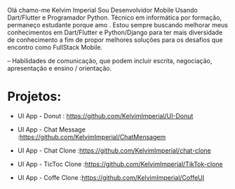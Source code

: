 
<img src="">

Olá chamo-me Kelvim Imperial Sou Desenvolvidor Mobile Usando Dart/Flutter e Programador Python. Técnico em informática por formação, permaneço estudante porque amo . Estou sempre buscando melhorar meus conhecimentos em Dart/Flutter e Python/Django para ter mais diversidade de conhecimento a fim de propor melhores soluções para os desafios que encontro como FullStack Mobile.

– Habilidades de comunicação, que podem incluir escrita, negociação, apresentação e ensino / orientação.

# Projetos:

- UI App - Donut : https://github.com/KelvimImperial/UI-Donut

- UI App - Chat Message :https://github.com/KelvimImperial/ChatMensagem

- UI App - Chat Clone :https://github.com/KelvimImperial/chat-clone

- UI App - TicToc Clone :https://github.com/KelvimImperial/TikTok-clone

- UI App - Coffe Clone :https://github.com/KelvimImperial/CoffeUI
 
